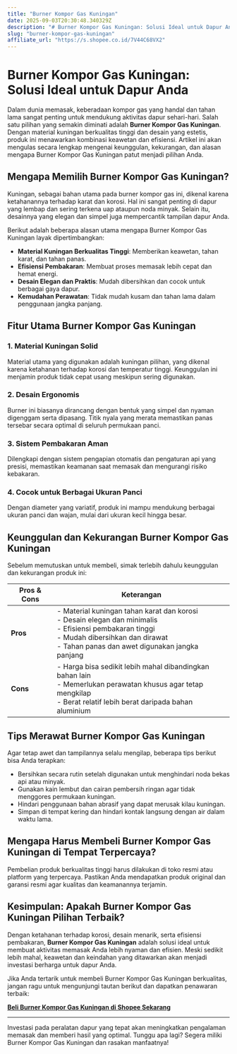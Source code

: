 ```yaml
---
title: "Burner Kompor Gas Kuningan"
date: 2025-09-03T20:30:48.340329Z
description: "# Burner Kompor Gas Kuningan: Solusi Ideal untuk Dapur Anda..."
slug: "burner-kompor-gas-kuningan"
affiliate_url: "https://s.shopee.co.id/7V44C68VX2"
---
```

# Burner Kompor Gas Kuningan: Solusi Ideal untuk Dapur Anda

Dalam dunia memasak, keberadaan kompor gas yang handal dan tahan lama sangat penting untuk mendukung aktivitas dapur sehari-hari. Salah satu pilihan yang semakin diminati adalah **Burner Kompor Gas Kuningan**. Dengan material kuningan berkualitas tinggi dan desain yang estetis, produk ini menawarkan kombinasi keawetan dan efisiensi. Artikel ini akan mengulas secara lengkap mengenai keunggulan, kekurangan, dan alasan mengapa Burner Kompor Gas Kuningan patut menjadi pilihan Anda.

## Mengapa Memilih Burner Kompor Gas Kuningan?

Kuningan, sebagai bahan utama pada burner kompor gas ini, dikenal karena ketahanannya terhadap karat dan korosi. Hal ini sangat penting di dapur yang lembap dan sering terkena uap ataupun noda minyak. Selain itu, desainnya yang elegan dan simpel juga mempercantik tampilan dapur Anda.

Berikut adalah beberapa alasan utama mengapa Burner Kompor Gas Kuningan layak dipertimbangkan:

- **Material Kuningan Berkualitas Tinggi**: Memberikan keawetan, tahan karat, dan tahan panas.
- **Efisiensi Pembakaran**: Membuat proses memasak lebih cepat dan hemat energi.
- **Desain Elegan dan Praktis**: Mudah dibersihkan dan cocok untuk berbagai gaya dapur.
- **Kemudahan Perawatan**: Tidak mudah kusam dan tahan lama dalam penggunaan jangka panjang.

## Fitur Utama Burner Kompor Gas Kuningan

### 1. Material Kuningan Solid

Material utama yang digunakan adalah kuningan pilihan, yang dikenal karena ketahanan terhadap korosi dan temperatur tinggi. Keunggulan ini menjamin produk tidak cepat usang meskipun sering digunakan.

### 2. Desain Ergonomis

Burner ini biasanya dirancang dengan bentuk yang simpel dan nyaman digenggam serta dipasang. Titik nyala yang merata memastikan panas tersebar secara optimal di seluruh permukaan panci.

### 3. Sistem Pembakaran Aman

Dilengkapi dengan sistem pengapian otomatis dan pengaturan api yang presisi, memastikan keamanan saat memasak dan mengurangi risiko kebakaran.

### 4. Cocok untuk Berbagai Ukuran Panci

Dengan diameter yang variatif, produk ini mampu mendukung berbagai ukuran panci dan wajan, mulai dari ukuran kecil hingga besar.

## Keunggulan dan Kekurangan Burner Kompor Gas Kuningan

Sebelum memutuskan untuk membeli, simak terlebih dahulu keunggulan dan kekurangan produk ini:

| **Pros & Cons** | **Keterangan** |
|----------------|----------------|
| **Pros**     | - Material kuningan tahan karat dan korosi<br>- Desain elegan dan minimalis<br>- Efisiensi pembakaran tinggi<br>- Mudah dibersihkan dan dirawat<br>- Tahan panas dan awet digunakan jangka panjang |
| **Cons**     | - Harga bisa sedikit lebih mahal dibandingkan bahan lain<br>- Memerlukan perawatan khusus agar tetap mengkilap<br>- Berat relatif lebih berat daripada bahan aluminium |

## Tips Merawat Burner Kompor Gas Kuningan

Agar tetap awet dan tampilannya selalu mengilap, beberapa tips berikut bisa Anda terapkan:

- Bersihkan secara rutin setelah digunakan untuk menghindari noda bekas api atau minyak.
- Gunakan kain lembut dan cairan pembersih ringan agar tidak menggores permukaan kuningan.
- Hindari penggunaan bahan abrasif yang dapat merusak kilau kuningan.
- Simpan di tempat kering dan hindari kontak langsung dengan air dalam waktu lama.

## Mengapa Harus Membeli Burner Kompor Gas Kuningan di Tempat Terpercaya?

Pembelian produk berkualitas tinggi harus dilakukan di toko resmi atau platform yang terpercaya. Pastikan Anda mendapatkan produk original dan garansi resmi agar kualitas dan keamanannya terjamin.

## Kesimpulan: Apakah Burner Kompor Gas Kuningan Pilihan Terbaik?

Dengan ketahanan terhadap korosi, desain menarik, serta efisiensi pembakaran, **Burner Kompor Gas Kuningan** adalah solusi ideal untuk membuat aktivitas memasak Anda lebih nyaman dan efisien. Meski sedikit lebih mahal, keawetan dan keindahan yang ditawarkan akan menjadi investasi berharga untuk dapur Anda.

Jika Anda tertarik untuk membeli Burner Kompor Gas Kuningan berkualitas, jangan ragu untuk mengunjungi tautan berikut dan dapatkan penawaran terbaik:

[**Beli Burner Kompor Gas Kuningan di Shopee Sekarang**](https://s.shopee.co.id/7V44C68VX2)

---

Investasi pada peralatan dapur yang tepat akan meningkatkan pengalaman memasak dan memberi hasil yang optimal. Tunggu apa lagi? Segera miliki Burner Kompor Gas Kuningan dan rasakan manfaatnya!